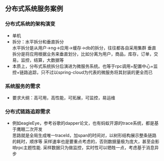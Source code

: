 ## 分布式系统服务案例
### 分布式系统的架构演变
* 单机
* 拆分：水平拆分和垂直拆分  
    水平拆分是从用户->ng->应用->缓存->db的拆分，往往都各自采用集群
    垂直拆分是将应用根据业务来垂直划分，比如分离为用户，商品，库存，订单，交易，监控，结算，大数据等
* 本质上，分布式系统拆分后演进为微服务系统。也等于rpc调用+配置中心+监控+链路追踪，只不过以spring-cloud为代表的微服务将其封装的更全而已
### 系统服务的需求
* 要求大纲：高可用，高性能，可拓展，可监控，易运维  
### 分布式链路追踪需求
* 例如eagleEye，参考谷歌的dapper论文，也有蚂蚁开源的trace系统，都是基于鹰眼二次开发  
    思路就是全局生成唯一traceId，加span的时间对，以树形结构展示整条链路的耗时，顺序等
    采样速率也是要重点考虑的，否则数据量极为庞大，甚至会影响rpc主题性能.
    采样数据只为做监控，实时性可以牺牲一点，考虑基于消息异步